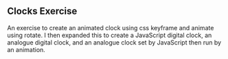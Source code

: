 ## Clocks Exercise

An exercise to create an animated clock using css keyframe and animate using rotate. I then expanded this to create a JavaScript digital clock, an analogue digital clock, and an analogue clock set by JavaScript then run by an animation.
